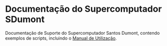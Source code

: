# Documentação do Supercomputador SDumont

Documentação de Suporte do Supercomputador Santos Dumont, contendo exemplos de scripts, incluindo o [Manual de Utilização](https://github.com/arcarneiro/teste-doc-sdumont/wiki). 
